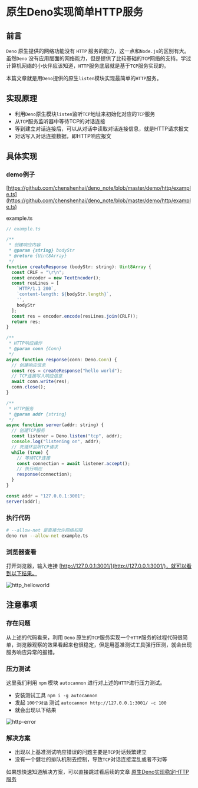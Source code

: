 # 原生Deno实现简单HTTP服务

## 前言

`Deno` 原生提供的网络功能没有 `HTTP` 服务的能力，这一点和`Node.js`的区别有大。虽然`Deno` 没有应用层面的网络能力，但是提供了比较基础的`TCP`网络的支持。学过计算机网络的小伙伴应该知道，`HTTP`服务底层就是基于`TCP`服务实现的。

本篇文章就是用`Deno`提供的原生`listen`模块实现最简单的`HTTP`服务。

## 实现原理

- 利用`Deno`原生模块`listen`监听`TCP`地址来初始化对应的`TCP`服务
- 从`TCP`服务监听器中等待TCP的对话连接
- 等到建立对话连接后，可以从对话中读取对话连接信息，就是HTTP请求报文
- 对话写入对话连接数据，即HTTP响应报文

## 具体实现

### demo例子
[https://github.com/chenshenhai/deno_note/blob/master/demo/http/example.ts](https://github.com/chenshenhai/deno_note/blob/master/demo/http/example.ts)


example.ts

```js
// example.ts

/**
 * 创建响应内容
 * @param {string} bodyStr
 * @return {Uint8Array}
 */
function createResponse (bodyStr: string): Uint8Array {
  const CRLF = "\r\n";
  const encoder = new TextEncoder();
  const resLines = [
    `HTTP/1.1 200`,
    `content-length: ${bodyStr.length}`,
    '',
    bodyStr
  ];
  const res = encoder.encode(resLines.join(CRLF));
  return res;
}

/**
 * HTTP响应操作
 * @param conn {Conn}
 */
async function response(conn: Deno.Conn) {
  // 创建响应信息
  const res = createResponse("hello world");
  // TCP连接写入响应信息
  await conn.write(res);
  conn.close();
}

/**
 * HTTP服务
 * @param addr {string}
 */
async function server(addr: string) {
  // 创建TCP服务
  const listener = Deno.listen("tcp", addr);
  console.log("listening on", addr);
  // 死循环监听TCP请求
  while (true) {
    // 等待TCP连接
    const connection = await listener.accept();
    // 执行响应
    response(connection);
  }
}

const addr = "127.0.0.1:3001";
server(addr);
```

### 执行代码

```sh
# --allow-net 是直接允许网络权限
deno run --allow-net example.ts 
```

### 浏览器查看

打开浏览器，输入连接 [http://127.0.0.1:3001/](http://127.0.0.1:3001/)，就可以看到以下结果。

![http_helloworld](https://user-images.githubusercontent.com/8216630/52638362-c869ca00-2f0c-11e9-850e-991eaf296a63.jpg)


## 注意事项

### 存在问题

从上述的代码看来，利用 `Deno` 原生的`TCP`服务实现一个`HTTP`服务的过程代码很简单，浏览器观察的效果看起来也很稳定，但是用基准测试工具强行压测，就会出现服务响应异常的报错。

### 压力测试

这里我们利用 `npm` 模块 `autocannon` 进行对上述的`HTTP`进行压力测试。

- 安装测试工具 `npm i -g autocannon`
- 发起 `100个对话` 测试 `autocannon http://127.0.0.1:3001/ -c 100`
- 就会出现以下结果

![http-error](https://user-images.githubusercontent.com/8216630/53253685-d1bd1880-36fc-11e9-845e-897c4b5198c3.jpg)


### 解决方案

- 出现以上基准测试响应错误的问题主要是`TCP`对话频繁建立
- 没有一个健壮的排队机制去控制，导致`TCP`对话连接混乱或者不对等

如果想快速知道解决方案，可以直接跳过看后续的文章 [原生Deno实现稳定HTTP服务](https://github.com/chenshenhai/deno_note/blob/master/note/chapter_05/10.md)


